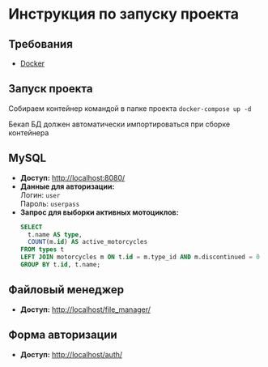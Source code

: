 # Инструкция по запуску проекта

## Требования
- [Docker](https://www.docker.com/get-started)

## Запуск проекта
Собираем контейнер командой в папке проекта `docker-compose up -d`

Бекап БД должен автоматически импортироваться при сборке контейнера


## MySQL

- **Доступ:** [http://localhost:8080/](http://localhost:8080/)
- **Данные для авторизации:**  
  Логин: `user`  
  Пароль: `userpass`
- **Запрос для выборки активных мотоциклов:**
   ```sql
   SELECT
     t.name AS type,
     COUNT(m.id) AS active_motorcycles
   FROM types t
   LEFT JOIN motorcycles m ON t.id = m.type_id AND m.discontinued = 0
   GROUP BY t.id, t.name;


## Файловый менеджер

- **Доступ:** [http://localhost/file_manager/](http://localhost/file_manager/)

## Форма авторизации

- **Доступ:** [http://localhost/auth/](http://localhost/auth/)